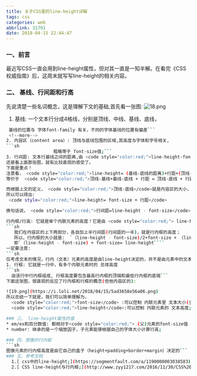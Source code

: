 ```yaml
---
title: 关于CSS里的line-height详解
tags: css
categories: web
abbrlink: 31791
date: 2018-04-15 22:44:47
---
```

### 一、前言
最近写CSS一直会用到line-height属性，但对其一直是一知半解。在看完《CSS权威指南》后，这周末就写写line-height的相关内容。

### 二、 基线、行间距和行高
先说清楚一些名词概念，这是理解下文的基础,首先看一张图:
![18.png](https://i.loli.net/2018/04/15/5ad3658e77758.png)

1. 基线: 一个文本行分成4格线，分别是顶线、中线、基线、底线，
```sh
 基线的位置与 字体font-family 有关，不同的字体基线的位置有偏差```
 <!--more-->
2. 内容区（content area）: 顶线与底线包围的区域,其高度与字体和字号相关,
```sh
                  粗略等于 font-size值;```
3. 行间距: 文本行基线之间的距离,由 <code style="color:red;">line-height-font-size</code>决定;
还是看上面那张图，就有比较直观的感受了。
下面是重点！
注意看， <code style="color:red;">line-height= (基线-底线的距离)+行距+(顶线-基线的距离)</code>，
等价于  <code style="color:red;">顶线-基线+基线-底线 + 行距 = 顶线-底线 + 行距</code>

而根据上文的定义， <code style="color:red;">顶线-底线</code>就是内容区的大小，它由 <code style="color:red;">font-size属性</code>决定;
所以可以得出:
 <code style="color:red;">line-height= font-size + 行距</code>

换句话说， <code style="color:red;">行间距=line-height - font-size</code>

行内框/行高: 它就是单个内联元素的高度！它是由 <code style="color:red;"> line-height属性</code>决定的;
```sh
   我们在内容区的上下两部分，各自加上半行间距(行间距的一半)，就是行内框的高度；
   所以，行内框的大小就是:  `（line-height - font-size)/2+font-size + （line-height - font-size)/2`
   即`（line-height - font-size) + font-size= line-height````
一定要注意:
```sh
仅考虑文本的情况，行内（文本）元素的高度是由line-height决定的，并不是由元素中的文本撑开的```
1. 行框: 它就是一行中，有多个内联元素时的 总体高度
```sh
  由该行中行内框组成, 行框高度要包含最高行内框的顶端和最低行内框的底端```
下面这张图，很直观的反应了行内框和行框的概念(但他内容区的):

![19.png](https://i.loli.net/2018/04/15/5ad3658e56a06.png)
所以总结一下就是，我们可以简单理解为，
  <code style="color:red;">font-size</code> :可以控制 内联元素里 文本大小(当然也和font-fmaily有关);
  <code style="color:red;">line-height</code>:可以控制 内联元素的 文本高度;

### 三、 line-height属性的值
* em/ex和百分数值: 都相对于<code style="color:red;"> (父)元素的font-size值 </code>计算；
* number: 继承的是一个缩放因子，子元素能够根据自己的字体大小计算行高;

### 四、图像的行内框
```sh
图像元素的行内框高度是由它自己的盒子（height+padding+border+margin）决定的```
### 五、参考文档
  1.[ css中的line-height;](https://segmentfault.com/a/1190000003038583)<br>
  2.[ CSS line-height与行内框;](http://www.zyy1217.com/2016/11/30/CSS%20line-height%E4%B8%8E%E8%A1%8C%E5%86%85%E6%A1%86/)

